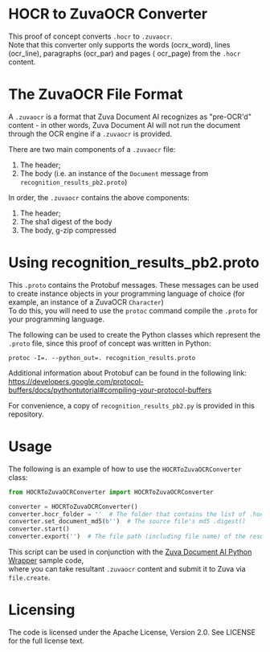 # HOCR to ZuvaOCR Converter

This proof of concept converts `.hocr` to `.zuvaocr`.  
Note that this converter only supports the words (ocrx_word), lines (ocr_line), paragraphs (ocr_par) and pages (
ocr_page) from the `.hocr` content.

# The ZuvaOCR File Format

A `.zuvaocr` is a format that Zuva Document AI recognizes as "pre-OCR'd" content - in other words, Zuva Document AI will
not run the document through the OCR engine if a `.zuvaocr` is provided.

There are two main components of a `.zuvaocr` file:

1. The header;
2. The body (i.e. an instance of the `Document` message from `recognition_results_pb2.proto`)

In order, the `.zuvaocr` contains the above components:

1. The header;
2. The sha1 digest of the body
3. The body, g-zip compressed

# Using recognition_results_pb2.proto

This `.proto` contains the Protobuf messages. These messages can be used to create instance objects in your programming
language of choice (for example, an instance of a ZuvaOCR `Character`)  
To do this, you will need to use the `protoc` command compile the `.proto` for your programming language.

The following can be used to create the Python classes which represent the `.proto` file, since this proof of concept
was written in Python:

`protoc -I=. --python_out=. recognition_results.proto`

Additional information about Protobuf can be found in the following
link: https://developers.google.com/protocol-buffers/docs/pythontutorial#compiling-your-protocol-buffers

For convenience, a copy of `recognition_results_pb2.py` is provided in this repository.

# Usage

The following is an example of how to use the `HOCRToZuvaOCRConverter` class:

```python
from HOCRToZuvaOCRConverter import HOCRToZuvaOCRConverter

converter = HOCRToZuvaOCRConverter()
converter.hocr_folder = ''  # The folder that contains the list of .hocr for each page OCR'd out of the source file
converter.set_document_md5(b'')  # The source file's md5 .digest()
converter.start()
converter.export('')  # The file path (including file name) of the resultant .zuvaocr
```

This script can be used in conjunction with
the [Zuva Document AI Python Wrapper](https://github.com/zuvaai/zdai-python) sample code,  
where you can take resultant `.zuvaocr` content and submit it to Zuva via `file.create`.

# Licensing

The code is licensed under the Apache License, Version 2.0. See LICENSE for the full license text.